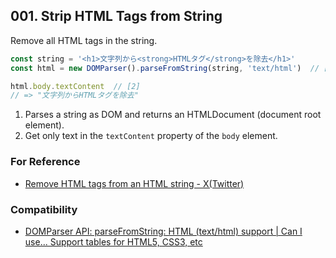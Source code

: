 ## 001. Strip HTML Tags from String

Remove all HTML tags in the string.

```js
const string = '<h1>文字列から<strong>HTMLタグ</strong>を除去</h1>'
const html = new DOMParser().parseFromString(string, 'text/html')  // [1]

html.body.textContent  // [2]
// => "文字列からHTMLタグを除去"
```

1. Parses a string as DOM and returns an HTMLDocument (document root element).
1. Get only text in the `textContent` property of the `body` element.

### For Reference

- [Remove HTML tags from an HTML string - X(Twitter)](https://x.com/takamosoo/status/1667096874371936257)

### Compatibility

- [DOMParser API: parseFromString: HTML (text/html) support | Can I use... Support tables for HTML5, CSS3, etc](https://caniuse.com/mdn-api_domparser_parsefromstring_html)
